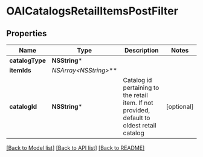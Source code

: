 # OAICatalogsRetailItemsPostFilter

## Properties
Name | Type | Description | Notes
------------ | ------------- | ------------- | -------------
**catalogType** | **NSString*** |  | 
**itemIds** | **NSArray&lt;NSString*&gt;*** |  | 
**catalogId** | **NSString*** | Catalog id pertaining to the retail item. If not provided, default to oldest retail catalog | [optional] 

[[Back to Model list]](../README.md#documentation-for-models) [[Back to API list]](../README.md#documentation-for-api-endpoints) [[Back to README]](../README.md)


